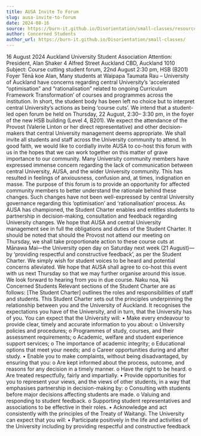 ```yaml
---
title: AUSA Invite To Forum
slug: ausa-invite-to-forum
date: 2024-08-16
source: https://burn-it.github.io/Disorientation/small-classes/resources/
author: Concerned Students
author_url: https://burn-it.github.io/Disorientation/small-classes/
---
```

16 August 2024
Auckland University Student Association
Attention: President, Alan Shaker
4 Alfred Street
Auckland CBD, Auckland 1010
Subject: Course cutting student forum, 22nd August 2:30 pm, HSB (B201) Foyer
Tēnā koe Alan,
Many students at Waipapa Taumata Rau – University of Auckland have concerns
regarding central University’s ‘accelerated “optimisation” and “rationalisation” related
to ongoing Curriculum Framework Transformation’ of courses and programmes
across the institution. In short, the student body has been left no choice but to
interpret central University’s actions as being ‘course cuts’.
We intend that a student-led open forum be held on Thursday, 22 August, 2:30–
3:30 pm, in the foyer of the new HSB building (Level 4, B201). We expect the
attendance of the Provost (Valerie Linton or her direct representative) and other
decision-makers that central University management deems appropriate.
We shall invite all students and staff across the University community to attend. In
good faith, we would like to cordially invite AUSA to co-host this forum with us in the
hopes that we can work together on this matter of grave importance to our
community.
Many University community members have expressed immense concern regarding
the lack of communication between central University, AUSA, and the wider
University community. This has resulted in feelings of anxiousness, confusion and, at
times, indignation en masse.
The purpose of this forum is to provide an opportunity for affected community
members to better understand the rationale behind these changes. Such changes
have not been well-expressed by central University governance regarding this
‘optimisation’ and ‘rationalisation’ process.
As AUSA has championed, the Student Charter enables and entitles students to
partnership in decision-making, consultation and feedback regarding University
changes. We hope that AUSA and central University management see in full the
obligations and duties of the Student Charter.
It should be noted that should the Provost not attend our meeting on Thursday, we
shall take proportionate action to these course cuts at Mānawa Mai—the University
open day on Saturday next week (21 August)—by ‘providing respectful and
constructive feedback’, as per the Student Charter. We simply wish for student
voices to be heard and potential concerns alleviated.
We hope that AUSA shall agree to co-host this event with us next Thursday so that
we may further organise around this issue. We look forward to hearing from you in
due course.
Naku noa,
Nā Concerned Students
Relevant sections of the Student Charter are as follows:
[The Student Charter] outlines the roles and responsibilities of staff and students.
This Student Charter sets out the principles underpinning the relationship between
you and the University of Auckland. It recognises the expectations you have of the
University, and in turn, that the University has of you.
You can expect that the University will:
• Make every endeavour to provide clear, timely and accurate information to
you about:
o University policies and procedures;
o Programmes of study, courses, and their assessment requirements;
o Academic, welfare and student experience support services;
o The importance of academic integrity;
o Educational options that meet your needs; and
o Career opportunities during and after study.
• Enable you to make complaints, without being disadvantaged, by ensuring
that you:
o Are kept informed about the process, outcome, and reasons for any
decision in a timely manner.
o Have the right to be heard.
o Are treated respectfully, fairly and impartially.
• Provide opportunities for you to represent your views, and the views of other
students, in a way that emphasises partnership in decision-making by:
o Consulting with students before major decisions affecting students are
made.
o Valuing and responding to student feedback.
o Supporting student representatives and associations to be effective in
their roles.
• Acknowledge and act consistently with the principles of the Treaty of Waitangi.
The University can expect that you will:
• Participate positively in the life and activities of the University including by
providing respectful and constructive feedback